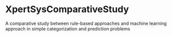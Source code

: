 # XpertSysComparativeStudy
A comparative study between rule-based approaches and machine learning approach in simple categorization and prediction problems
